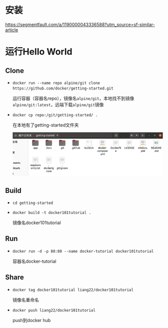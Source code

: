 # 安装

https://segmentfault.com/a/1190000043336588?utm_source=sf-similar-article

# 运行Hello World

## Clone

* `docker run --name repo alpine/git clone https://github.com/docker/getting-started.git`

  运行容器（容器名repo），镜像名`alpine/git`，本地找不到镜像`alpine/git:latest`，远端下载`alpine/git`镜像

* `docker cp repo:/git/getting-started/ .`

  在本地有了getting-started文件夹

  ![image-20230328210811808](https://raw.githubusercontent.com/liang636600/cloudImg/master/images/image-20230328210811808.png)

## Build

* `cd getting-started`

* `docker build -t docker101tutorial .`

  镜像名docker101tutorial

## Run

* `docker run -d -p 80:80 --name docker-tutorial docker101tutorial`

  容器名docker-tutorial

## Share

* `docker tag docker101tutorial liang22/docker101tutorial`

  镜像名重命名

* `docker push liang22/docker101tutorial`

  push到docker hub